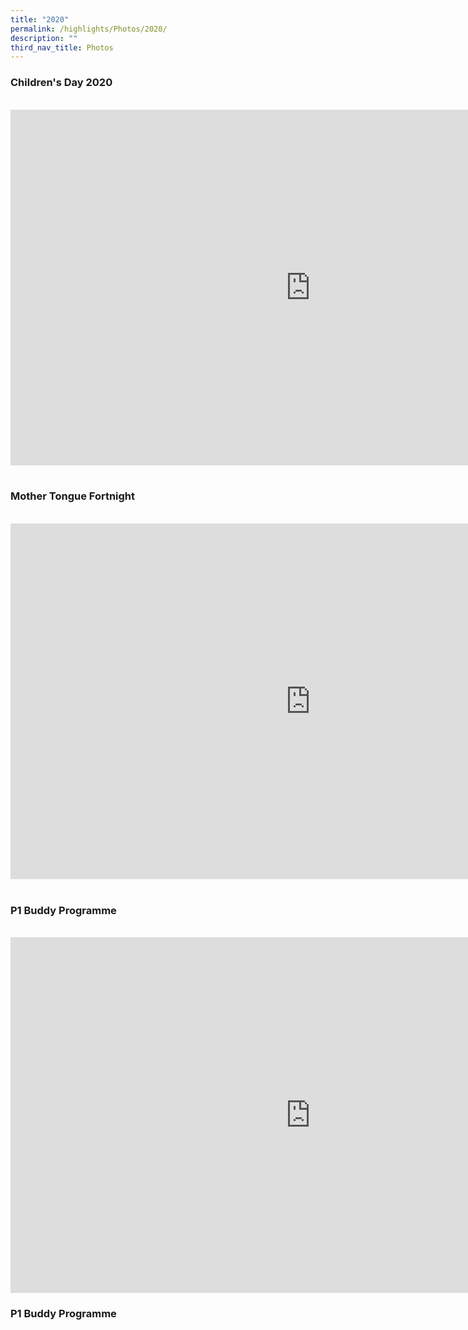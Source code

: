 ```yaml
---
title: "2020"
permalink: /highlights/Photos/2020/
description: ""
third_nav_title: Photos
---
```

<h3>Children's Day 2020</h3>
<br>
<iframe src="https://docs.google.com/presentation/d/e/2PACX-1vSEiXVygV_EeqePTNSR06MX8XXMvE19FabcR3Plfr6KFIzIptHugwQt-n1N6ShsuJXU8Vw6lu90frcg/embed?start=false&loop=false&delayms=3000" frameborder="0" width="960" height="569" allowfullscreen="true">
</iframe>
<br><br>
<h3>Mother Tongue Fortnight</h3>
<br>
<iframe src="https://docs.google.com/presentation/d/e/2PACX-1vRYehJ5WsnCFaHLIbnGStY-IWOhXfYmWarPqHVS802K_KA8Ubhq8laeeV2MQw8IVTBH5nEPc-me0zEC/embed?start=false&loop=false&delayms=3000" frameborder="0" width="960" height="569" allowfullscreen="true">
</iframe>
<br><br>
<h3>P1 Buddy Programme </h3>
<br>
<iframe src="https://docs.google.com/presentation/d/e/2PACX-1vTN0T_Rn5KaxS97U-aEP4XvZxzhklA7LCzDiyWyS8Re7bBS83yk7-Ol_voUcGQvehz4SLn12omJsZZu/embed?start=false&loop=false&delayms=3000" frameborder="0" width="960" height="569" allowfullscreen="true">
</iframe>
<h3>P1 Buddy Programme </h3>
<br>